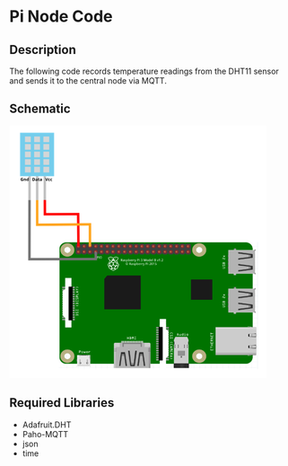 # Pi Node Code
## Description
The following code records temperature readings from the DHT11 sensor and sends it to the central node via MQTT.

## Schematic
![alt text](https://github.com/kchong98/temperature_monitoring/blob/main/Images/DHT11%20schematic.png)

## Required Libraries
- Adafruit.DHT
- Paho-MQTT
- json
- time
